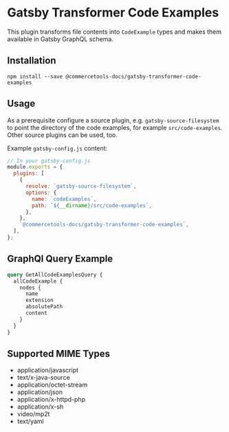 # Gatsby Transformer Code Examples

This plugin transforms file contents into `CodeExample` types and makes them available in Gatsby GraphQL schema.

## Installation

`npm install --save @commercetools-docs/gatsby-transformer-code-examples`

## Usage

As a prerequisite configure a source plugin, e.g. `gatsby-source-filesystem` to point the directory of the code examples, for example `src/code-examples`. Other source plugins can be used, too.

Example `gatsby-config.js` content:

```js
// In your gatsby-config.js
module.exports = {
  plugins: [
    {
      resolve: `gatsby-source-filesystem`,
      options: {
        name: `codeExamples`,
        path: `${__dirname}/src/code-examples`,
      },
    },
    `@commercetools-docs/gatsby-transformer-code-examples`,
  ],
};
```

## GraphQl Query Example

```graphql
query GetAllCodeExamplesQuery {
  allCodeExample {
    nodes {
      name
      extension
      absolutePath
      content
    }
  }
}
```

## Supported MIME Types

- application/javascript
- text/x-java-source
- application/octet-stream
- application/json
- application/x-httpd-php
- application/x-sh
- video/mp2t
- text/yaml
